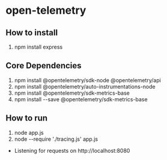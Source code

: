 # open-telemetry

## How to install

1. npm install express

## Core Dependencies

1. npm install @opentelemetry/sdk-node @opentelemetry/api
2. npm install @opentelemetry/auto-instrumentations-node
3. npm install @opentelemetry/sdk-metrics-base
4. npm install --save @opentelemetry/sdk-metrics-base

## How to run

1. node app.js
2. node --require './tracing.js' app.js
* Listening for requests on http://localhost:8080
